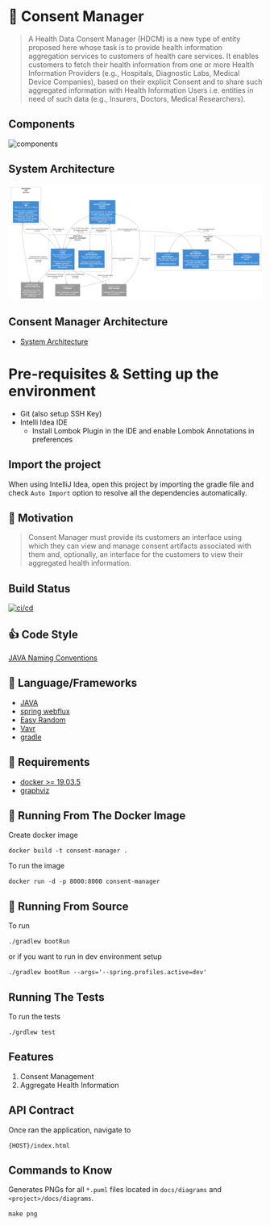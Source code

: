 # :convenience_store: Consent Manager

> A Health Data Consent Manager (HDCM) is a new type of entity proposed here whose task is to provide
> health information aggregation services to customers of health care services. It enables customers to
> fetch their health information from one or more Health Information Providers (e.g., Hospitals,
> Diagnostic Labs, Medical Device Companies), based on their explicit Consent and to share such
> aggregated information with Health Information Users i.e. entities in need of such data (e.g., Insurers,
> Doctors, Medical Researchers).

## Components

![components](docs/diagrams/ProjectEKA-Simplified-Arch.jpg)

## System Architecture

![Architecture](docs/diagrams/architecture.png)

## Consent Manager Architecture

* [System Architecture](./docs/architecture.md)

# Pre-requisites & Setting up the environment

 * Git (also setup SSH Key)
 * Intelli Idea IDE
   * Install Lombok Plugin in the IDE and enable Lombok Annotations in preferences
 
## Import the project

When using IntelliJ Idea, open this project by importing the gradle file and check `Auto Import` option to resolve 
all the dependencies automatically.

## :muscle: Motivation

> Consent Manager must provide its customers an interface using which they can view
> and manage consent artifacts associated with them and, optionally, an interface for
> the customers to view their aggregated health information.

## Build Status

[![ci/cd](https://github.com/ProjectEKA/hdaf/workflows/GitHub%20Actions/badge.svg)](https://github.com/ProjectEKA/hdaf/actions)

## :+1: Code Style

[JAVA Naming Conventions](https://google.github.io/styleguide/javaguide.html)

## :tada: Language/Frameworks

*   [JAVA](https://docs.microsoft.com/en-us/dotnet/csharp/language-reference/)
*   [spring webflux](https://docs.microsoft.com/en-us/aspnet/core/?view=aspnetcore-3.1)
*   [Easy Random](https://github.com/j-easy/easy-random)
*   [Vavr](https://www.vavr.io/vavr-docs/)
*   [gradle](https://docs.gradle.org/5.6.4/userguide/userguide.html)

## :checkered_flag: Requirements

*   [docker >= 19.03.5](https://www.docker.com/)
*   [graphviz](https://graphviz.gitlab.io/download/)

## :whale: Running From The Docker Image

Create docker image

```alpha
docker build -t consent-manager .
```

To run the image

```alpha
docker run -d -p 8000:8000 consent-manager
```

## :rocket: Running From Source

To run

```alpha
./gradlew bootRun
```

or if you want to run in dev environment setup

```alpha
./gradlew bootRun --args='--spring.profiles.active=dev'
```

## Running The Tests

To run the tests
```alpha
./grdlew test
```

## Features

1.  Consent Management
2.  Aggregate Health Information

## API Contract

Once ran the application, navigate to

```alpha
{HOST}/index.html
```

## Commands to Know

Generates PNGs for all `*.puml` files located in `docs/diagrams` and `<project>/docs/diagrams`.

 ```alpha
 make png
```
